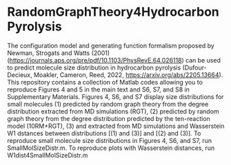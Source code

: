 # RandomGraphTheory4HydrocarbonPyrolysis
The configuration model and generating function formalism proposed by Newman, Strogats and Watts (2001) 
(https://journals.aps.org/pre/pdf/10.1103/PhysRevE.64.026118)
can be used to predict molecule size distribution in hydrocarbon pyrolysis 
(Dufour-Decieux, Moakler, Cameron, Reed, 2022, https://arxiv.org/abs/2205.13664).
This repository contains a collection of Matlab codes allowing you to reproduce Figures 4 and 5 in the main text and S6, S7, and S8 in Supplementary Materials.
Figures 4, S6, and S7 display size distributions for small molecules 
(1) predicted by random graph theory from the degree distribution extracted from MD simulations (RGT), 
(2) predicted by random graph theory from the degree distribution predicted by the ten-reaction model (10RM+RGT),
(3) and extracted from MD simulations
and Wasserstein W1 dstances between distributions [(1) and (3)] and [(2) and (3)].
To reproduce small molecule size distributions in Figures 4, S6, and S7, run SmallMolSizeDistr.m. 
To reproduce plots with Wasserstein distances, run W1dist4SmallMolSizeDistr.m

